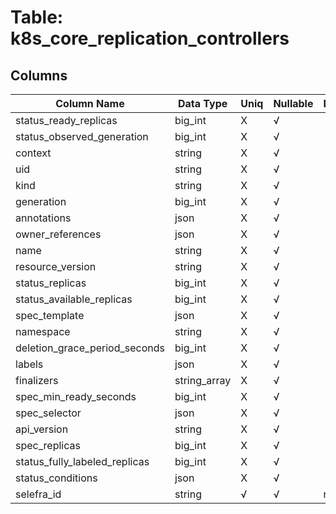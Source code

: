 # Table: k8s_core_replication_controllers

## Columns 

|  Column Name   |  Data Type  | Uniq | Nullable | Description | 
|  ----  | ----  | ----  | ----  | ---- | 
| status_ready_replicas | big_int | X | √ |  | 
| status_observed_generation | big_int | X | √ |  | 
| context | string | X | √ |  | 
| uid | string | X | √ |  | 
| kind | string | X | √ |  | 
| generation | big_int | X | √ |  | 
| annotations | json | X | √ |  | 
| owner_references | json | X | √ |  | 
| name | string | X | √ |  | 
| resource_version | string | X | √ |  | 
| status_replicas | big_int | X | √ |  | 
| status_available_replicas | big_int | X | √ |  | 
| spec_template | json | X | √ |  | 
| namespace | string | X | √ |  | 
| deletion_grace_period_seconds | big_int | X | √ |  | 
| labels | json | X | √ |  | 
| finalizers | string_array | X | √ |  | 
| spec_min_ready_seconds | big_int | X | √ |  | 
| spec_selector | json | X | √ |  | 
| api_version | string | X | √ |  | 
| spec_replicas | big_int | X | √ |  | 
| status_fully_labeled_replicas | big_int | X | √ |  | 
| status_conditions | json | X | √ |  | 
| selefra_id | string | √ | √ | random id | 


